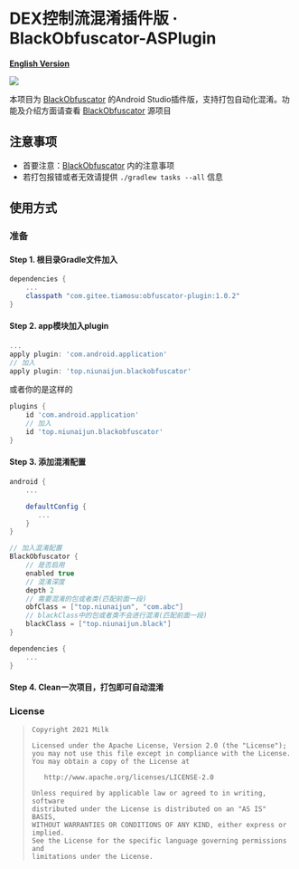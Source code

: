 # DEX控制流混淆插件版 · BlackObfuscator-ASPlugin

**[English Version](README_EN.md)**

![](https://img.shields.io/badge/language-java-brightgreen.svg)

本项目为 [BlackObfuscator](https://github.com/CodingGay/BlackObfuscator) 的Android Studio插件版，支持打包自动化混淆。功能及介绍方面请查看 [BlackObfuscator](https://github.com/CodingGay/BlackObfuscator) 源项目

## 注意事项
- 首要注意：[BlackObfuscator](https://github.com/CodingGay/BlackObfuscator) 内的注意事项
- 若打包报错或者无效请提供 ```./gradlew tasks --all``` 信息

## 使用方式

### 准备

#### Step 1. 根目录Gradle文件加入
```gradle
dependencies {
    ...
    classpath "com.gitee.tiamosu:obfuscator-plugin:1.0.2"
}
```
#### Step 2. app模块加入plugin
```gradle
...
apply plugin: 'com.android.application'
// 加入
apply plugin: 'top.niunaijun.blackobfuscator'
```
或者你的是这样的
```gradle
plugins {
    id 'com.android.application'
    // 加入
    id 'top.niunaijun.blackobfuscator'
}
```
#### Step 3. 添加混淆配置
```gradle
android {
    ...

    defaultConfig {
       ...
    }
}

// 加入混淆配置
BlackObfuscator {
    // 是否启用
    enabled true
    // 混淆深度
    depth 2
    // 需要混淆的包或者类(匹配前面一段)
    obfClass = ["top.niunaijun", "com.abc"]
    // blackClass中的包或者类不会进行混淆(匹配前面一段)
    blackClass = ["top.niunaijun.black"]
}

dependencies {
    ...
}
```
#### Step 4. Clean一次项目，打包即可自动混淆


### License

> ```
> Copyright 2021 Milk
>
> Licensed under the Apache License, Version 2.0 (the "License");
> you may not use this file except in compliance with the License.
> You may obtain a copy of the License at
>
>    http://www.apache.org/licenses/LICENSE-2.0
>
> Unless required by applicable law or agreed to in writing, software
> distributed under the License is distributed on an "AS IS" BASIS,
> WITHOUT WARRANTIES OR CONDITIONS OF ANY KIND, either express or implied.
> See the License for the specific language governing permissions and
> limitations under the License.
> ```
